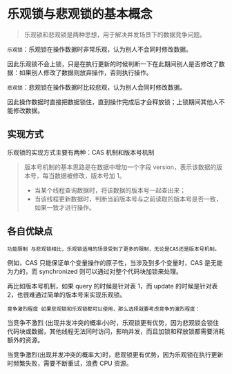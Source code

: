 # 乐观锁与悲观锁的基本概念

> 乐观锁和悲观锁是两种思想，用于解决并发场景下的数据竞争问题。

`乐观锁`：乐观锁在操作数据时非常乐观，认为别人不会同时修改数据。

因此乐观锁不会上锁，只是在执行更新的时候判断一下在此期间别人是否修改了数据：如果别人修改了数据则放弃操作，否则执行操作。

`悲观锁`：悲观锁在操作数据时比较悲观，认为别人会同时修改数据。

因此操作数据时直接把数据锁住，直到操作完成后才会释放锁；上锁期间其他人不能修改数据。

## 实现方式

乐观锁的实现方式主要有两种：CAS 机制和版本号机制

> 版本号机制的基本思路是在数据中增加一个字段 version，表示该数据的版本号，每当数据被修改，版本号加 1。
>
> - 当某个线程查询数据时，将该数据的版本号一起查出来；
> - 当该线程更新数据时，判断当前版本号与之前读取的版本号是否一致，如果一致才进行操作。

## 各自优缺点

`功能限制 与悲观锁相比，乐观锁适用的场景受到了更多的限制，无论是CAS还是版本号机制。`

例如，CAS 只能保证单个变量操作的原子性，当涉及到多个变量时，CAS 是无能为力的，而 synchronized 则可以通过对整个代码块加锁来处理。

再比如版本号机制，如果 query 的时候是针对表 1，而 update 的时候是针对表 2，也很难通过简单的版本号来实现乐观锁。

`竞争激烈程度 如果悲观锁和乐观锁都可以使用，那么选择就要考虑竞争的激烈程度：`

当竞争不激烈 (出现并发冲突的概率小)时，乐观锁更有优势，因为悲观锁会锁住代码块或数据，其他线程无法同时访问，影响并发，而且加锁和释放锁都需要消耗额外的资源。

当竞争激烈(出现并发冲突的概率大)时，悲观锁更有优势，因为乐观锁在执行更新时频繁失败，需要不断重试，浪费 CPU 资源。
